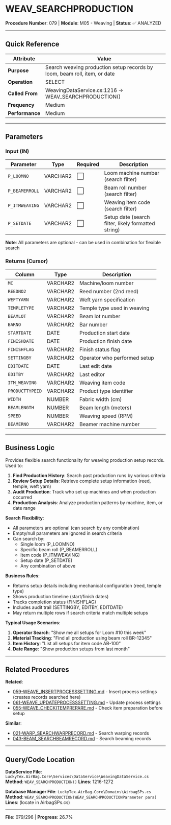 # WEAV_SEARCHPRODUCTION

**Procedure Number**: 079 | **Module**: M05 - Weaving | **Status**: ✅ ANALYZED

---

## Quick Reference

| Attribute | Value |
|-----------|-------|
| **Purpose** | Search weaving production setup records by loom, beam roll, item, or date |
| **Operation** | SELECT |
| **Called From** | WeavingDataService.cs:1216 → WEAV_SEARCHPRODUCTION() |
| **Frequency** | Medium |
| **Performance** | Medium |

---

## Parameters

### Input (IN)

| Parameter | Type | Required | Description |
|-----------|------|----------|-------------|
| `P_LOOMNO` | VARCHAR2 | ⬜ | Loom machine number (search filter) |
| `P_BEAMERROLL` | VARCHAR2 | ⬜ | Beam roll number (search filter) |
| `P_ITMWEAVING` | VARCHAR2 | ⬜ | Weaving item code (search filter) |
| `P_SETDATE` | VARCHAR2 | ⬜ | Setup date (search filter, likely formatted string) |

**Note**: All parameters are optional - can be used in combination for flexible search

### Returns (Cursor)

| Column | Type | Description |
|--------|------|-------------|
| `MC` | VARCHAR2 | Machine/loom number |
| `REEDNO2` | VARCHAR2 | Reed number (2nd reed) |
| `WEFTYARN` | VARCHAR2 | Weft yarn specification |
| `TEMPLETYPE` | VARCHAR2 | Temple type used in weaving |
| `BEAMLOT` | VARCHAR2 | Beam lot number |
| `BARNO` | VARCHAR2 | Bar number |
| `STARTDATE` | DATE | Production start date |
| `FINISHDATE` | DATE | Production finish date |
| `FINISHFLAG` | VARCHAR2 | Finish status flag |
| `SETTINGBY` | VARCHAR2 | Operator who performed setup |
| `EDITDATE` | DATE | Last edit date |
| `EDITBY` | VARCHAR2 | Last editor |
| `ITM_WEAVING` | VARCHAR2 | Weaving item code |
| `PRODUCTTYPEID` | VARCHAR2 | Product type identifier |
| `WIDTH` | NUMBER | Fabric width (cm) |
| `BEAMLENGTH` | NUMBER | Beam length (meters) |
| `SPEED` | NUMBER | Weaving speed (RPM) |
| `BEAMERNO` | VARCHAR2 | Beamer machine number |

---

## Business Logic

Provides flexible search functionality for weaving production setup records. Used to:

1. **Find Production History**: Search past production runs by various criteria
2. **Review Setup Details**: Retrieve complete setup information (reed, temple, weft yarn)
3. **Audit Production**: Track who set up machines and when production occurred
4. **Production Analysis**: Analyze production patterns by machine, item, or date range

**Search Flexibility**:
- All parameters are optional (can search by any combination)
- Empty/null parameters are ignored in search criteria
- Can search by:
  - Single loom (P_LOOMNO)
  - Specific beam roll (P_BEAMERROLL)
  - Item code (P_ITMWEAVING)
  - Setup date (P_SETDATE)
  - Any combination of above

**Business Rules**:
- Returns setup details including mechanical configuration (reed, temple type)
- Shows production timeline (start/finish dates)
- Tracks completion status (FINISHFLAG)
- Includes audit trail (SETTINGBY, EDITBY, EDITDATE)
- May return multiple rows if search criteria match multiple setups

**Typical Usage Scenarios**:
1. **Operator Search**: "Show me all setups for Loom #10 this week"
2. **Material Tracking**: "Find all production using beam roll BR-12345"
3. **Item History**: "List all setups for item code AB-100"
4. **Date Range**: "Show production setups from last month"

---

## Related Procedures

**Related**:
- [059-WEAVE_INSERTPROCESSSETTING.md](./059-WEAVE_INSERTPROCESSSETTING.md) - Insert process settings (creates records searched here)
- [061-WEAVE_UPDATEPROCESSSETTING.md](./061-WEAVE_UPDATEPROCESSSETTING.md) - Update process settings
- [055-WEAVE_CHECKITEMPREPARE.md](./055-WEAVE_CHECKITEMPREPARE.md) - Check item preparation before setup

**Similar**:
- [021-WARP_SEARCHWARPRECORD.md](../02_Warping/021-WARP_SEARCHWARPRECORD.md) - Search warping records
- [043-BEAM_SEARCHBEAMRECORD.md](../03_Beaming/043-BEAM_SEARCHBEAMRECORD.md) - Search beaming records

---

## Query/Code Location

**DataService File**: `LuckyTex.AirBag.Core\Services\DataService\WeavingDataService.cs`
**Method**: `WEAV_SEARCHPRODUCTION()`
**Lines**: 1216-1272

**Database Manager File**: `LuckyTex.AirBag.Core\Domains\AirbagSPs.cs`
**Method**: `WEAV_SEARCHPRODUCTION(WEAV_SEARCHPRODUCTIONParameter para)`
**Lines**: (locate in AirbagSPs.cs)

---

**File**: 079/296 | **Progress**: 26.7%
